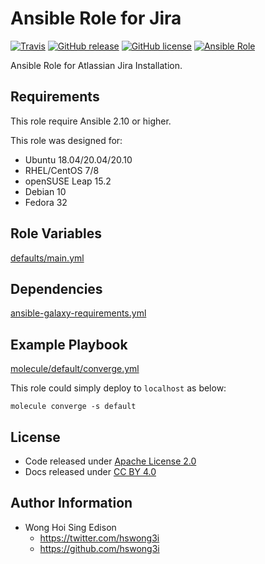 # Ansible Role for Jira

[![Travis](https://img.shields.io/travis/com/alvistack/ansible-role-jira.svg)](https://travis-ci.com/alvistack/ansible-role-jira)
[![GitHub release](https://img.shields.io/github/release/alvistack/ansible-role-jira.svg)](https://github.com/alvistack/ansible-role-jira/releases)
[![GitHub license](https://img.shields.io/github/license/alvistack/ansible-role-jira.svg)](https://github.com/alvistack/ansible-role-jira/blob/master/LICENSE)
[![Ansible Role](https://img.shields.io/badge/galaxy-alvistack.jira-blue.svg)](https://galaxy.ansible.com/alvistack/jira)

Ansible Role for Atlassian Jira Installation.

## Requirements

This role require Ansible 2.10 or higher.

This role was designed for:

  - Ubuntu 18.04/20.04/20.10
  - RHEL/CentOS 7/8
  - openSUSE Leap 15.2
  - Debian 10
  - Fedora 32

## Role Variables

[defaults/main.yml](defaults/main.yml)

## Dependencies

[ansible-galaxy-requirements.yml](ansible-galaxy-requirements.yml)

## Example Playbook

[molecule/default/converge.yml](molecule/default/converge.yml)

This role could simply deploy to `localhost` as below:

    molecule converge -s default

## License

  - Code released under [Apache License 2.0](LICENSE)
  - Docs released under [CC BY 4.0](http://creativecommons.org/licenses/by/4.0/)

## Author Information

  - Wong Hoi Sing Edison
      - <https://twitter.com/hswong3i>
      - <https://github.com/hswong3i>

